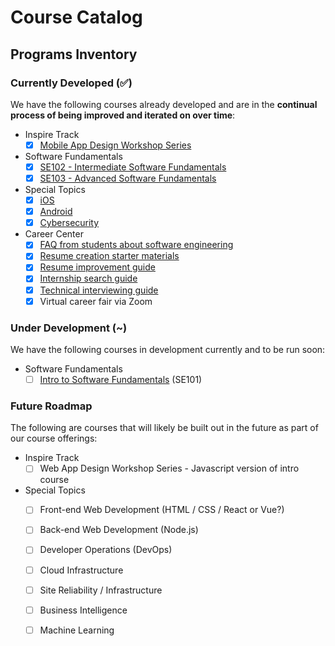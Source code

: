 # Course Catalog

## Programs Inventory

### Currently Developed \(✅\)

We have the following courses already developed and are in the **continual process of being improved and iterated on over time**:

* Inspire Track
  * [x] [Mobile App Design Workshop Series](https://courses.codepath.com/snippets/mobile_app_design/policies)
* Software Fundamentals
  * [x] [SE102 - Intermediate Software Fundamentals](https://courses.codepath.com/snippets/intermediate_software_eng/policies)
  * [x] [SE103 - Advanced Software Fundamentals](https://courses.codepath.com/snippets/advanced_software_eng/policies)
* Special Topics
  * [x] [iOS](https://courses.codepath.com/snippets/ios_university/policies)
  * [x] [Android](https://courses.codepath.com/snippets/android_university/policies)
  * [x] [Cybersecurity](https://courses.codepath.com/snippets/cybersecurity_university/course_overview)
* Career Center
  * [x] [FAQ from students about software engineering](https://tinyurl.com/codepathquestionsanswered)
  * [x] [Resume creation starter materials](https://goo.gl/q5dp5w)
  * [x] [Resume improvement guide](https://tinyurl.com/codepathresumeguide)
  * [x] [Internship search guide](https://medium.com/@seaon/3-step-guide-to-nail-your-internship-search-82ed58f7f6a)
  * [x] [Technical interviewing guide](https://tinyurl.com/codepathinterviewguide)
  * [x] Virtual career fair via Zoom

### Under Development \(~\)

We have the following courses in development currently and to be run soon:

* Software Fundamentals
  * [ ] [Intro to Software Fundamentals](https://codepath.hackmd.io/s/r1Zt1ixx4) \(SE101\)

### Future Roadmap

The following are courses that will likely be built out in the future as part of our course offerings:

* Inspire Track
  * [ ] Web App Design Workshop Series - Javascript version of intro course
* Special Topics
  * [ ] Front-end Web Development \(HTML / CSS / React or Vue?\)
  * [ ] Back-end Web Development \(Node.js\)
  * [ ] Developer Operations \(DevOps\)
  * [ ] Cloud Infrastructure
  * [ ] Site Reliability / Infrastructure
  * [ ] Business Intelligence
  * [ ] Machine Learning


